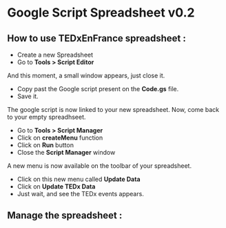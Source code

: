 Google Script Spreadsheet v0.2
==============================

How to use TEDxEnFrance spreadsheet :
-------------------------------------
- Create a new Spreadsheet
- Go to **Tools > Script Editor**

And this moment, a small window appears, just close it.

- Copy past the Google script present on the **Code.gs** file.
- Save it.

The google script is now linked to your new spreadsheet.
Now, come back to your empty spreadhseet.

- Go to **Tools > Script Manager**
- Click on **createMenu** function
- Click on **Run** button
- Close the **Script Manager** window

A new menu is now available on the toolbar of your spreadsheet.

- Click on this new menu called **Update Data**
- Click on **Update TEDx Data**
- Just wait, and see the TEDx events appears.

Manage the spreadsheet :
------------------------
